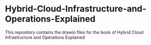 # Hybrid-Cloud-Infrastructure-and-Operations-Explained
This repository contains the drawio files for the book of Hybrid Cloud Infrastructure and Operations Explained
